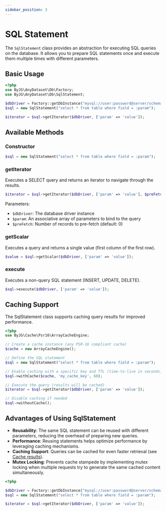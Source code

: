 ```yaml
---
sidebar_position: 3
---
```


# SQL Statement

The `SqlStatement` class provides an abstraction for executing SQL queries on the database. It allows you to prepare SQL
statements once and execute them multiple times with different parameters.

## Basic Usage

```php
<?php
use ByJG\AnyDataset\Db\Factory;
use ByJG\AnyDataset\Db\SqlStatement;

$dbDriver = Factory::getDbInstance("mysql://user:password@server/schema");
$sql = new SqlStatement("select * from table where field = :param");

$iterator = $sql->getIterator($dbDriver, ['param' => 'value']);
```

## Available Methods

### Constructor

```php
$sql = new SqlStatement("select * from table where field = :param");
```

### getIterator

Executes a SELECT query and returns an iterator to navigate through the results.

```php
$iterator = $sql->getIterator($dbDriver, ['param' => 'value'], $preFetch = 0);
```

Parameters:

- `$dbDriver`: The database driver instance
- `$param`: An associative array of parameters to bind to the query
- `$preFetch`: Number of records to pre-fetch (default: 0)

### getScalar

Executes a query and returns a single value (first column of the first row).

```php
$value = $sql->getScalar($dbDriver, ['param' => 'value']);
```

### execute

Executes a non-query SQL statement (INSERT, UPDATE, DELETE).

```php
$sql->execute($dbDriver, ['param' => 'value']);
```

## Caching Support

The SqlStatement class supports caching query results for improved performance.

```php
<?php
use ByJG\Cache\Psr16\ArrayCacheEngine;

// Create a cache instance (any PSR-16 compliant cache)
$cache = new ArrayCacheEngine();

// Define the SQL statement
$sql = new SqlStatement("select * from table where field = :param");

// Enable caching with a specific key and TTL (time-to-live in seconds)
$sql->withCache($cache, 'my_cache_key', 60);

// Execute the query (results will be cached)
$iterator = $sql->getIterator($dbDriver, ['param' => 'value']);

// Disable caching if needed
$sql->withoutCache();
```

## Advantages of Using SqlStatement

- **Reusability**: The same SQL statement can be reused with different parameters, reducing the overhead of preparing
  new queries.
- **Performance**: Reusing statements helps optimize performance by leveraging caching mechanisms.
- **Caching Support**: Queries can be cached for even faster retrieval (see [Cache results](cache)).
- **Mutex Locking**: Prevents cache stampede by implementing mutex locking when multiple requests try to generate the
  same cached content simultaneously.

```php
<?php

$dbDriver = Factory::getDbInstance("mysql://user:password@server/schema");
$sql = new SqlStatement("select * from table where field = :param");

$iterator = $sql->getIterator($dbDriver, ['param' => 'value']);
```
